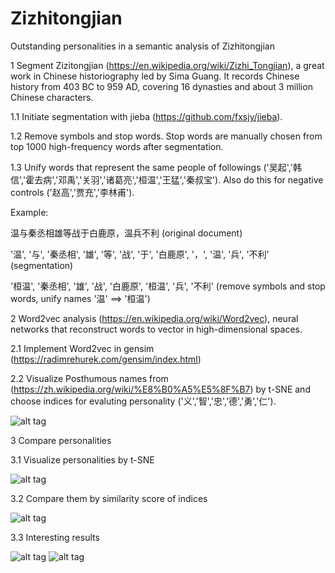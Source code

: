 # Zizhitongjian

Outstanding personalities in a semantic analysis of Zizhitongjian

1 Segment Zizitongjian (https://en.wikipedia.org/wiki/Zizhi_Tongjian), a great work in Chinese historiography led by Sima Guang. It records Chinese history from 403 BC to 959 AD, covering 16 dynasties and about 3 million Chinese characters.

1.1 Initiate segmentation with jieba (https://github.com/fxsjy/jieba).

1.2 Remove symbols and stop words. Stop words are manually chosen from top 1000 high-frequency words after segmentation.

1.3 Unify words that represent the same people of followings ('吴起','韩信','霍去病','邓禹','关羽','诸葛亮','桓温','王猛','秦叔宝'). Also do this for negative controls ('赵高','贾充','李林甫'). 

Example: 

温与秦丞相雄等战于白鹿原，温兵不利 (original document)

'温', '与', '秦丞相', '雄', '等', '战', '于', '白鹿原', '，', '温', '兵', '不利' (segmentation)

'桓温', '秦丞相', '雄', '战', '白鹿原', '桓温', '兵', '不利' (remove symbols and stop words, unify names '温' ==> '桓温')

2 Word2vec analysis (https://en.wikipedia.org/wiki/Word2vec), neural networks that reconstruct words to vector in high-dimensional spaces.

2.1 Implement Word2vec in gensim (https://radimrehurek.com/gensim/index.html)

2.2 Visualize Posthumous names from (https://zh.wikipedia.org/wiki/%E8%B0%A5%E5%8F%B7) by t-SNE and choose indices for evaluting personality ('义','智','忠','德','勇','仁').

![alt tag](https://github.com/sheetsvicky/Zizhitongjian/blob/master/ft.png)

3 Compare personalities

3.1 Visualize personalities by t-SNE

![alt tag](https://github.com/sheetsvicky/Zizhitongjian/blob/master/pp.png)

3.2 Compare them by similarity score of indices

![alt tag](https://github.com/sheetsvicky/Zizhitongjian/blob/master/pp_radar.png)

3.3 Interesting results

![alt tag](https://github.com/sheetsvicky/Zizhitongjian/blob/master/similar1.png)
![alt tag](https://github.com/sheetsvicky/Zizhitongjian/blob/master/similar2.png)
